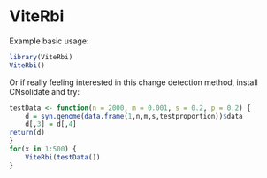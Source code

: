 # ViteRbi

Example basic usage:

```R
library(ViteRbi)
ViteRbi()
```
Or if really feeling interested in this change detection method, install CNsolidate and try:

```R
testData <- function(n = 2000, m = 0.001, s = 0.2, p = 0.2) {
	d = syn.genome(data.frame(1,n,m,s,testproportion))$data
	d[,3] = d[,4]
return(d)
}
for(x in 1:500) {
	ViteRbi(testData())
}
```
